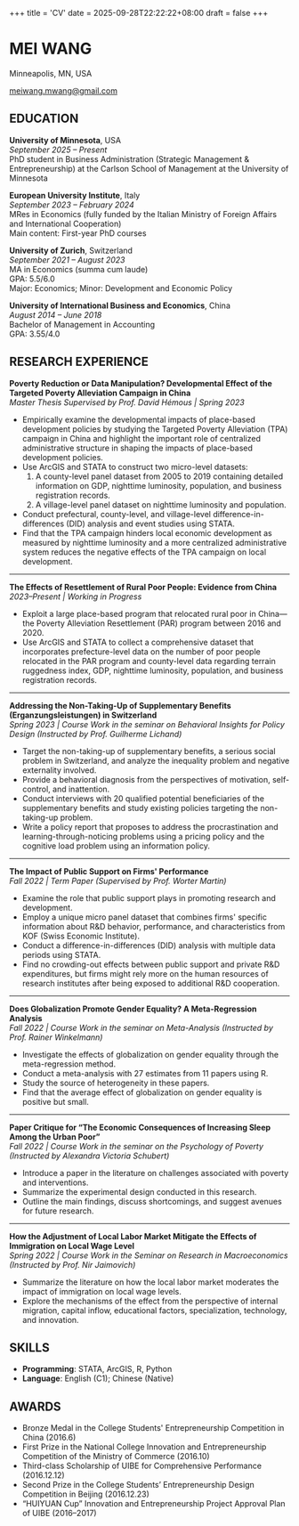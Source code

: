 +++
title = 'CV'
date = 2025-09-28T22:22:22+08:00
draft = false
+++

# MEI WANG
Minneapolis, MN, USA

meiwang.mwang@gmail.com

## EDUCATION

**University of Minnesota**, USA  
*September 2025 – Present*  
PhD student in Business Administration (Strategic Management & Entrepreneurship) at the Carlson School of Management at the University of Minnesota

**European University Institute**, Italy  
*September 2023 – February 2024*  
MRes in Economics (fully funded by the Italian Ministry of Foreign Affairs and International Cooperation)  
Main content: First-year PhD courses

**University of Zurich**, Switzerland  
*September 2021 – August 2023*  
MA in Economics (summa cum laude)  
GPA: 5.5/6.0  
Major: Economics; Minor: Development and Economic Policy

**University of International Business and Economics**, China  
*August 2014 – June 2018*  
Bachelor of Management in Accounting  
GPA: 3.55/4.0

## RESEARCH EXPERIENCE

**Poverty Reduction or Data Manipulation? Developmental Effect of the Targeted Poverty Alleviation Campaign in China**  
*Master Thesis Supervised by Prof. David Hémous | Spring 2023*  
- Empirically examine the developmental impacts of place-based development policies by studying the Targeted Poverty Alleviation (TPA) campaign in China and highlight the important role of centralized administrative structure in shaping the impacts of place-based development policies.
- Use ArcGIS and STATA to construct two micro-level datasets:  
  1) A county-level panel dataset from 2005 to 2019 containing detailed information on GDP, nighttime luminosity, population, and business registration records.  
  2) A village-level panel dataset on nighttime luminosity and population.
- Conduct prefectural, county-level, and village-level difference-in-differences (DID) analysis and event studies using STATA.
- Find that the TPA campaign hinders local economic development as measured by nighttime luminosity and a more centralized administrative system reduces the negative effects of the TPA campaign on local development.

---

**The Effects of Resettlement of Rural Poor People: Evidence from China**  
*2023–Present | Working in Progress*  
- Exploit a large place-based program that relocated rural poor in China—the Poverty Alleviation Resettlement (PAR) program between 2016 and 2020.
- Use ArcGIS and STATA to collect a comprehensive dataset that incorporates prefecture-level data on the number of poor people relocated in the PAR program and county-level data regarding terrain ruggedness index, GDP, nighttime luminosity, population, and business registration records.

---

**Addressing the Non-Taking-Up of Supplementary Benefits (Erganzungsleistungen) in Switzerland**  
*Spring 2023 | Course Work in the seminar on Behavioral Insights for Policy Design (Instructed by Prof. Guilherme Lichand)*  
- Target the non-taking-up of supplementary benefits, a serious social problem in Switzerland, and analyze the inequality problem and negative externality involved.
- Provide a behavioral diagnosis from the perspectives of motivation, self-control, and inattention.
- Conduct interviews with 20 qualified potential beneficiaries of the supplementary benefits and study existing policies targeting the non-taking-up problem.
- Write a policy report that proposes to address the procrastination and learning-through-noticing problems using a pricing policy and the cognitive load problem using an information policy.

---

**The Impact of Public Support on Firms' Performance**  
*Fall 2022 | Term Paper (Supervised by Prof. Worter Martin)*  
- Examine the role that public support plays in promoting research and development.
- Employ a unique micro panel dataset that combines firms' specific information about R&D behavior, performance, and characteristics from KOF (Swiss Economic Institute).
- Conduct a difference-in-differences (DID) analysis with multiple data periods using STATA.
- Find no crowding-out effects between public support and private R&D expenditures, but firms might rely more on the human resources of research institutes after being exposed to additional R&D cooperation.

---

**Does Globalization Promote Gender Equality? A Meta-Regression Analysis**  
*Fall 2022 | Course Work in the seminar on Meta-Analysis (Instructed by Prof. Rainer Winkelmann)*  
- Investigate the effects of globalization on gender equality through the meta-regression method.
- Conduct a meta-analysis with 27 estimates from 11 papers using R.
- Study the source of heterogeneity in these papers.
- Find that the average effect of globalization on gender equality is positive but small.

---

**Paper Critique for “The Economic Consequences of Increasing Sleep Among the Urban Poor”**  
*Fall 2022 | Course Work in the seminar on the Psychology of Poverty (Instructed by Alexandra Victoria Schubert)*  
- Introduce a paper in the literature on challenges associated with poverty and interventions.
- Summarize the experimental design conducted in this research.
- Outline the main findings, discuss shortcomings, and suggest avenues for future research.

---

**How the Adjustment of Local Labor Market Mitigate the Effects of Immigration on Local Wage Level**  
*Spring 2022 | Course Work in the Seminar on Research in Macroeconomics (Instructed by Prof. Nir Jaimovich)*  
- Summarize the literature on how the local labor market moderates the impact of immigration on local wage levels.
- Explore the mechanisms of the effect from the perspective of internal migration, capital inflow, educational factors, specialization, technology, and innovation.


## SKILLS
- **Programming**: STATA, ArcGIS, R, Python  
- **Language**: English (C1); Chinese (Native)

## AWARDS
- Bronze Medal in the College Students' Entrepreneurship Competition in China (2016.6)
- First Prize in the National College Innovation and Entrepreneurship Competition of the Ministry of Commerce (2016.10)
- Third-class Scholarship of UIBE for Comprehensive Performance (2016.12.12)
- Second Prize in the College Students’ Entrepreneurship Design Competition in Beijing (2016.12.23)
- “HUIYUAN Cup” Innovation and Entrepreneurship Project Approval Plan of UIBE (2016–2017)
